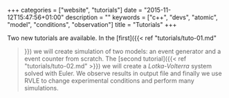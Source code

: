 +++
categories = ["website", "tutorials"]
date = "2015-11-12T15:47:56+01:00"
description = ""
keywords = ["c++", "devs", "atomic", "model", "conditions", "observation"]
title = "Tutorials"
+++

Two new tutorials are available. In the [first]({{< ref "tutorials/tuto-01.md"
>}}) we will create simulation of two models: an event generator and a event
counter from scratch. The [second tutorial]({{< ref "tutorials/tuto-02.md" >}})
we will create a *Lotka-Volterra* system solved with Euler. We observe results
in output file and finally we use RVLE to change experimental conditions and
perform many simulations.
